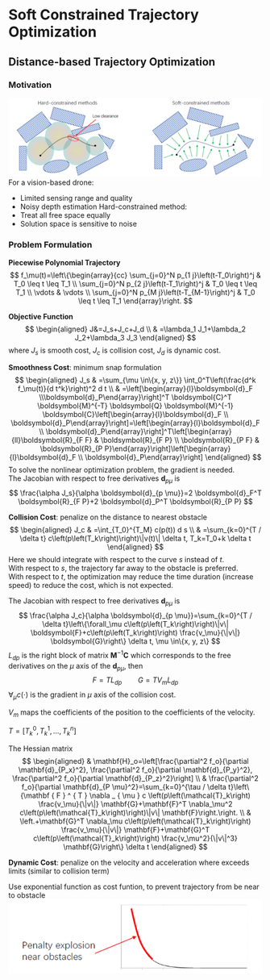 # Soft Constrained Trajectory Optimization
## Distance-based Trajectory Optimization
### Motivation
![](../Resource/soft_constrained_trajectory_optimization_img_1.png)
For a vision-based drone:
+ Limited sensing range and quality
+ Noisy depth estimation
Hard-constrained method:
+ Treat all free space equally
+ Solution space is sensitive to noise

### Problem Formulation

**Piecewise Polynomial Trajectory**
$$
f_\mu(t)=\left\{\begin{array}{cc}
\sum_{j=0}^N p_{1 j}\left(t-T_0\right)^j & T_0 \leq t \leq T_1 \\
\sum_{j=0}^N p_{2 j}\left(t-T_1\right)^j & T_0 \leq t \leq T_1 \\
\vdots & \vdots \\
\sum_{j=0}^N p_{M j}\left(t-T_{M-1}\right)^j & T_0 \leq t \leq T_1
\end{array}\right.
$$

**Objective Function**
$$
\begin{aligned}
 J&=J_s+J_c+J_d \\
& =\lambda_1 J_1+\lambda_2 J_2+\lambda_3 J_3
\end{aligned}
$$
where $J_s$ is smooth cost, $J_c$ is collision cost, $J_d$ is dynamic cost.

**Smoothness Cost**: minimum snap formulation 
$$
\begin{aligned}
J_s & =\sum_{\mu \in\{x, y, z\}} \int_0^T\left(\frac{d^k f_\mu(t)}{d t^k}\right)^2 d t \\
& =\left[\begin{array}{l}\boldsymbol{d}_F \\\boldsymbol{d}_P\end{array}\right]^T \boldsymbol{C}^T \boldsymbol{M}^{-T} \boldsymbol{Q} \boldsymbol{M}^{-1} \boldsymbol{C}\left[\begin{array}{l}\boldsymbol{d}_F \\
\boldsymbol{d}_P\end{array}\right]=\left[\begin{array}{l}\boldsymbol{d}_F \\
\boldsymbol{d}_P\end{array}\right]^T\left[\begin{array}{ll}\boldsymbol{R}_{F F} & \boldsymbol{R}_{F P} \\
\boldsymbol{R}_{P F} & \boldsymbol{R}_{P P}\end{array}\right]\left[\begin{array}{l}\boldsymbol{d}_F \\
\boldsymbol{d}_P\end{array}\right]
\end{aligned}
$$
To solve the nonlinear optimization problem, the gradient is needed.  
The Jacobian with respect to free derivatives $\boldsymbol{d}_{p\mu}$ is
$$
\frac{\alpha J_s}{\alpha \boldsymbol{d}_{p \mu}}=2 \boldsymbol{d}_F^T \boldsymbol{R}_{F P}+2 \boldsymbol{d}_P^T \boldsymbol{R}_{P P}
$$

**Collision Cost**: penalize on the distance to nearest obstacle 
$$
\begin{aligned}
J_c & =\int_{T_0}^{T_M} c(p(t)) d s \\
& =\sum_{k=0}^{T / \delta t} c\left(p\left(T_k\right)\right)\|v(t)\| \delta t, T_k=T_0+k \delta t
\end{aligned}
$$
Here we should integrate with respect to the curve $s$ instead of $t$.  
With respect to $s$, the trajectory far away to the obstacle is preferred.  
With respect to $t$, the optimization may reduce the time duration (increase speed) to reduce the cost, which is not expected.

The Jacobian with respect to free derivatives $\boldsymbol{d}_{p\mu}$ is
$$
\frac{\alpha J_c}{\alpha \boldsymbol{d}_{p \mu}}=\sum_{k=0}^{T / \delta t}\left\{\forall_\mu c\left(p\left(T_k\right)\right)\|v\| \boldsymbol{F}+c\left(p\left(T_k\right)\right) \frac{v_\mu}{\|v\|} \boldsymbol{G}\right\} \delta t, \mu \in\{x, y, z\}
$$
$L_{dp}$ is the right block of matrix $\boldsymbol{M}^{-1}\boldsymbol{C}$ which corresponds to the free derivatives on the $\mu$ axis of the $\boldsymbol{d}_{p\mu}$, then
$$
F=TL_{dp}\qquad G=TV_{m}L_{dp}
$$
$\forall_\mu c(\cdot)$ is the gradient in $\mu$ axis of the collision cost.

$V_m$ maps the coefficients of the position to the coefficients of the velocity.

$T=[T^0_k,T^1_k,\dots,T^n_k]$

The Hessian matrix
$$
\begin{aligned}
& \mathbf{H}_o=\left[\frac{\partial^2 f_o}{\partial \mathbf{d}_{P_x}^2}, \frac{\partial^2 f_o}{\partial \mathbf{d}_{P_y}^2}, \frac{\partial^2 f_o}{\partial \mathbf{d}_{P_z}^2}\right] \\
& \frac{\partial^2 f_o}{\partial \mathbf{d}_{P \mu}^2}=\sum_{k=0}^{\tau / \delta t}\left\{\mathbf { F } ^ { T } \nabla _ { \mu } c \left(p\left(\mathcal{T}_k\right) \frac{v_\mu}{\|v\|} \mathbf{G}+\mathbf{F}^T \nabla_\mu^2 c\left(p\left(\mathcal{T}_k\right)\right)\|v\| \mathbf{F}\right.\right. \\
& \left.+\mathbf{G}^T \nabla_\mu c\left(p\left(\mathcal{T}_k\right)\right) \frac{v_\mu}{\|v\|} \mathbf{F}+\mathbf{G}^T c\left(p\left(\mathcal{T}_k\right)\right) \frac{v_\mu^2}{\|v\|^3} \mathbf{G}\right\} \delta t
\end{aligned}
$$

**Dynamic Cost**: penalize on the velocity and acceleration where exceeds limits (similar to collision term)

Use exponential function as cost funtion, to prevent trajectory from be near to obstacle
![](../Resource/soft_constrained_trajectory_optimization_img_2.png)

